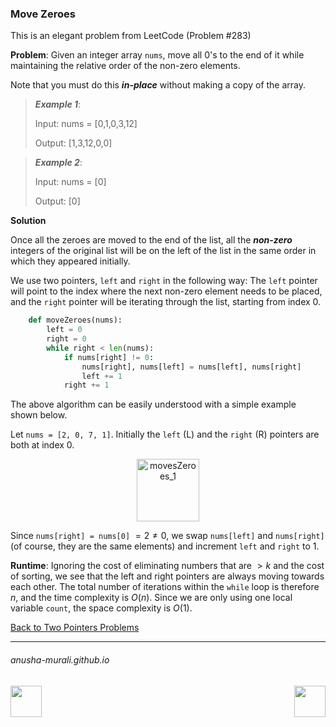### Move Zeroes

This is an elegant problem from LeetCode (Problem #283)

**Problem**: Given an integer array `nums`, move all 0's to the end of it while maintaining the relative order 
of the non-zero elements.

Note that you must do this ***in-place*** without making a copy of the array.

 

> ***Example 1***:
> 
> Input: nums = [0,1,0,3,12]
> 
> Output: [1,3,12,0,0]


> ***Example 2***:
> 
> Input: nums = [0]
> 
> Output: [0]

**Solution**

Once all the zeroes are moved to the end of the list, all the ***non-zero*** integers of the original list will be on the left of the list in the same order in which they appeared initially. 

We use two pointers, `left` and `right` in the following way: The `left` pointer will point to the index where the next non-zero element needs to be placed, and the `right` pointer will be iterating through the list, starting from index 0.

```python
    def moveZeroes(nums):
        left = 0
        right = 0
        while right < len(nums):
            if nums[right] != 0:
                nums[right], nums[left] = nums[left], nums[right]
                left += 1
            right += 1
```

The above algorithm can be easily understood with a simple example shown below. 

Let `nums = [2, 0, 7, 1]`. Initially the `left` (L) and the `right` (R) pointers are both at index 0.

<p align="center">
<img width="100" alt="movesZeroes_1" src="https://github.com/user-attachments/assets/212c47ae-88bf-448a-b506-864df9cbf487" />
</p>

Since `nums[right] = nums[0]` $=2\neq0$, we swap `nums[left]` and `nums[right]` (of course, they are the same elements) and increment `left` and `right` to 1.



**Runtime**: Ignoring the cost of eliminating numbers that are $> k$ and the cost of sorting, we see that the left and right pointers are always moving towards each other. The total number of iterations within the `while` loop is therefore $n$, and the time complexity is $O(n)$. Since we are only using one local variable `count`, the space complexity is $O(1)$.

[Back to Two Pointers Problems](./problems.md)

* * *
###### anusha-murali.github.io

<img src="https://github.com/anusha-murali/anusha-murali.github.io/assets/111596338/639243aa-2857-4595-a65a-7852762bb002" width="50" height="50" align="left">

[<img src="https://github.com/user-attachments/assets/989cfb30-4fb8-40f8-a812-8a054869aa32" width="50" height="50" align="right">](../index.md)
